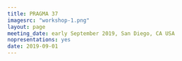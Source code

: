 ```yaml
---
title: PRAGMA 37
imagesrc: "workshop-1.png"
layout: page
meeting_date: early September 2019, San Diego, CA USA
nopresentations: yes
date: 2019-09-01
---
```

